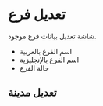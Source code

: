 # تعديل فرع
شاشة تعديل بيانات فرع موجود.
- اسم الفرع بالعربية 
- اسم الفرع بالإنجليزية 
- حالة الفرع 
## تعديل مدينة
